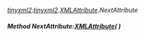_[tinyxml2](../../modules/tinyxml2/tinyxml2-module.md):[tinyxml2](../../modules/tinyxml2/tinyxml2-module.md).[XMLAttribute](../../modules/tinyxml2/tinyxml2-xmlattribute.md).NextAttribute_
##### Method NextAttribute:[XMLAttribute](../../modules/tinyxml2/tinyxml2-xmlattribute.md)(  )
